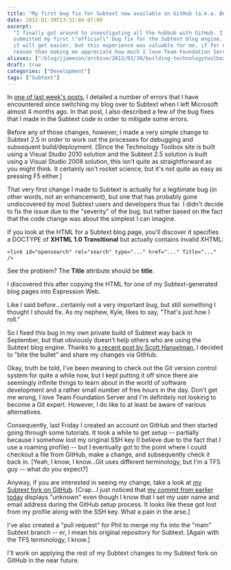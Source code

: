 ```yaml
---
title: "My first bug fix for Subtext now available on GitHub (a.k.a. Building TechnologyToolbox.com, part 18)"
date: 2012-01-30T13:31:04-07:00
excerpt:
  "I finally got around to investigating all the hubbub with GitHub. I even
  submitted my first \"official\" bug fix for the Subtext blog engine. I'm sure
  it will get easier, but this experience was valuable for me, if for no other
  reason than making me appreciate how much I love Team Foundation Server."
aliases: ["/blog/jjameson/archive/2012/01/30/building-technologytoolbox-com-part-18.aspx"]
draft: true
categories: ["Development"]
tags: ["Subtext"]
---
```


In
[one of last week's posts](/blog/jjameson/2012/01/23/building-technologytoolbox-com-part-15),
I detailed a number of errors that I have encountered since switching my blog
over to Subtext when I left Microsoft almost 4 months ago. In that post, I also
described a few of the bug fixes that I made in the Subtext code in order to
mitigate some errors.

Before any of those changes, however, I made a very simple change to Subtext 2.5
in order to work out the processes for debugging and subsequent
build/deployment. [Since the Technology Toolbox site is built using a Visual
Studio 2010 solution and the Subtext 2.5 solution is built using a Visual Studio
2008 solution, this isn't quite as straightforward as you might think. It
certainly isn't rocket science, but it's not quite as easy as pressing F5
either.]

That very first change I made to Subtext is actually for a legitimate bug (in
other words, not an enhancement), but one that has probably gone undiscovered by
most Subtext users and developers thus far. I didn't decide to fix the issue due
to the "severity" of the bug, but rather based on the fact that the code change
was about the simplest I can imagine.

If you look at the HTML for a Subtext blog page, you'll discover it specifies a
DOCTYPE of **XHTML 1.0 Transitional** but actually contains invalid XHTML:

```
<link id="opensearch" rel="search" type="..." href="..." Title="..." />
```

See the problem? The **Title** attribute should be **title**.

I discovered this after copying the HTML for one of my Subtext-generated blog
pages into Expression Web.

Like I said before...certainly not a very important bug, but still something I
thought I should fix. As my nephew, Kyle, likes to say, "That's just how I
roll."

So I fixed this bug in my own private build of Subtext way back in September,
but that obviously doesn't help others who are using the Subtext blog engine.
Thanks to
[a recent post by Scott Hanselman](http://www.hanselman.com/blog/GetInvolvedInOpenSourceTodayHowToContributeAPatchToAGitHubHostedOpenSourceProjectLikeCode52.aspx),
I decided to "bite the bullet" and share my changes via GitHub.

Okay, truth be told, I've been meaning to check out the Git version control
system for quite a while now, but I kept putting it off since there are
seemingly infinite things to learn about in the world of software development
and a rather small number of free hours in the day. Don't get me wrong, I love
Team Foundation Server and I'm definitely not looking to become a Git expert.
However, I do like to at least be aware of various alternatives.

Consequently, last Friday I created an account on GitHub and then started going
through some tutorials. It took a while to get setup -- partially because I
somehow lost my original SSH key (I believe due to the fact that I use a roaming
profile) -- but I eventually got to the point where I could checkout a file from
GitHub, make a change, and subsequently check it back in. [Yeah, I know, I
know...Git uses different terminology, but I'm a TFS guy -- what do you expect?]

Anyway, if you are interested in seeing my change, take a look at
[my Subtext fork on GitHub](https://github.com/jeremy-jameson/Subtext).
[Crap...I just noticed that [my commit from earlier today](https://github.com/jeremy-jameson/Subtext/commit/462934a87bd12649582f334545d3586b3c9f93a2)
displays "unknown" even though I know that I set my user name and email address
during the GitHub setup process. It looks like these got lost from my profile
along with the SSH key. What a pain in the arse.]

I've also created a "pull request" for Phil to merge my fix into the "main"
Subtext branch -- er, I mean his original repository for Subtext. [Again with
the TFS terminology, I know.]

I'll work on applying the rest of my Subtext changes to my Subtext fork on
GitHub in the near future.
